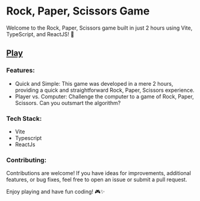 # Rock, Paper, Scissors Game

Welcome to the Rock, Paper, Scissors game built in just 2 hours using Vite, TypeScript, and ReactJS! 🚀

<h2> <a href="https://rps-jainex.vercel.app/">Play</a> </h2>

### Features:

- Quick and Simple: This game was developed in a mere 2 hours, providing a quick and straightforward Rock, Paper, Scissors experience.
- Player vs. Computer: Challenge the computer to a game of Rock, Paper, Scissors. Can you outsmart the algorithm?

### Tech Stack:

- Vite
- Typescript
- ReactJs

### Contributing:

Contributions are welcome! If you have ideas for improvements, additional features, or bug fixes, feel free to open an issue or submit a pull request.

Enjoy playing and have fun coding! 🎮✨
